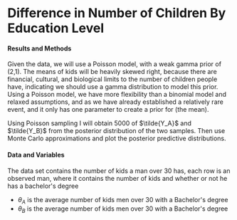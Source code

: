 # Difference in Number of Children By Education Level

#### Results and Methods
Given the data, we will use a Poisson model, with a weak gamma prior of (2,1).  The means of kids will be heavily skewed right, because there are financial, cultural, and biological limits to the number of children people have, indicating we should use a gamma distribution to model this prior.  Using a Poisson model, we have more flexibility than a binomial model and relaxed assumptions, and as we have already established a relatively rare event, and it only has one parameter to create a prior for (the mean).

Using Poisson sampling I will obtain 5000 of $\tilde{Y_A}$ and $\tilde{Y_B}$ from the posterior distribution of the two samples.  Then use Monte Carlo approximations and plot the posterior predictive distributions.





#### Data and Variables
The data set contains the number of kids a man over 30 has, each row is an observed man, where it contains the number of kids and whether or not he has a bachelor's degree

+ $\theta_A$ is the average number of kids men over 30 with a Bachelor's degree
+ $\theta_B$ is the average number of kids men over 30 with a Bachelor's degree



